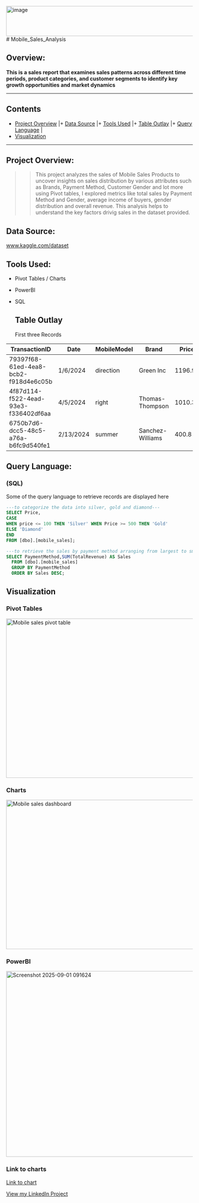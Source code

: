 <img width="32766" height="81" alt="image" src="https://github.com/user-attachments/assets/e0a64053-5f5e-42eb-8470-d625c5314156" /># Mobile_Sales_Analysis

## Overview:

**This is a sales report that examines sales patterns across different time periods, product categories, and customer segments to identify key growth opportunities and market dynamics**

---

## Contents
+ [Project Overview](#Project-Overview) |+ [Data Source](#Data-Source) |+ [Tools Used](#Tools-Used) |+ [Table Outlay](#Table-Outlay) |+ [Query Language](#Query-Language) |
+ [Visualization](#Visalization)

---
## Project Overview:
> >This project analyzes the sales of Mobile Sales Products to uncover insights on sales distribution by various attributes such as Brands, Payment Method, Customer Gender and lot more using Pivot tables, I explored metrics like total sales by Payment Method and Gender, average income of buyers, gender distribution and overall revenue. This analysis helps to understand the key factors drivig sales in the dataset provided. 

## Data Source:
www.kaggle.com/dataset

## Tools Used:
+ Pivot Tables / Charts
+ PowerBI
+ SQL

  ## Table Outlay
  First three Records

 |TransactionID|	Date |MobileModel |Brand	|Price	|UnitsSold|	TotalRevenue	|CustomerAge|	CustomerGender|	Location |PaymentMethod|
 |-----|-----|-----|-----|-----|-----|-----|-----|-----|-----|-----|
|79397f68-61ed-4ea8-bcb2-f918d4e6c05b|	1/6/2024	|direction	|Green Inc	|1196.95	|85	|28002.8	|32	|Female	|Port Erik	|Online|
|4f87d114-f522-4ead-93e3-f336402df6aa|	4/5/2024	|right	|Thomas-Thompson	|1010.34	|64	|2378.82	|55	|Female	|East Linda	|Credit Card|
|6750b7d6-dcc5-48c5-a76a-b6fc9d540fe1|	2/13/2024	|summer	| Sanchez-Williams	|400.8	|95	|31322.56	|57	|Male| East Angelicastad	|Online|

## Query Language: 
### (SQL)
Some of the query language to retrieve records are displayed here

```SQL
---to categorize the data into silver, gold and diamond---
SELECT Price,
CASE
WHEN price <= 100 THEN 'Silver' WHEN Price >= 500 THEN 'Gold'
ELSE 'Diamond'
END
FROM [dbo].[mobile_sales];

```
```SQL
---to retrieve the sales by payment method arranging from largest to smallest amount---
SELECT PaymentMethod,SUM(TotalRevenue) AS Sales
  FROM [dbo].[mobile_sales]
  GROUP BY PaymentMethod
  ORDER BY Sales DESC;

```

## Visualization
### Pivot Tables

 <img width="889" height="429" alt="Mobile sales pivot table" src="https://github.com/user-attachments/assets/832f674d-c4c0-472a-92b7-e017107fb03a" />

 ### Charts
 
<img width="1021" height="402" alt="Mobile sales dashboard" src="https://github.com/user-attachments/assets/9e27e1a4-e5af-4081-b228-598f61121268" /> 

### PowerBI

<img width="896" height="500" alt="Screenshot 2025-09-01 091624" src="https://github.com/user-attachments/assets/52b67601-d6e5-4ce3-8d6d-4ec1ac3cbfbf" />

### Link to charts

[Link to chart](https://ibb.co/TDN4rRzV)

[View my LinkedIn Project](https://www.linkedin.com/in/nofisat-gbajabiamila/)
